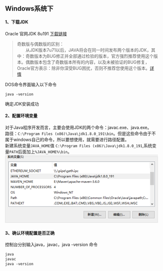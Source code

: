 Windows系统下
---  
#### 1、下载JDK 
Oracle 官网JDK 8u191 [下载链接](https://www.oracle.com/technetwork/java/javase/downloads/jdk8-downloads-2133151.html)  
> 奇数版与偶数版的区别：  
　　从JDK版本7u71以后，JAVA将会在同一时间发布两个版本的JDK，其中：奇数版本为BUG修正并全部通过检验的版本，官方强烈推荐使用这个版本。偶数版本包含了奇数版本所有的内容，以及未被验证的BUG修复，Oracle官方表示：除非你深受BUG困扰，否则不推荐您使用这个版本。[详情](https://www.oracle.com/technetwork/java/javase/cpu-psu-explained-2331472.html)  
  
 DOS命令界面输入以下命令
 
    java -version 
确定JDK安装成功

#### 2、配置环境变量
对于Java程序开发而言，主要会使用JDK的两个命令：javac.exe、java.exe。  
路径：`C:\Program Files (x86)\Java\jdk1.8.0_191\bin`。但是这些命令由于不属于windows自己的命令，所以要想使用，就需要进行路径配置。  
新建系统变量`JAVA_HOME`值 `C:\Program Files (x86)\Java\jdk1.8.0_191`,系统变量`PATH`后面加上`%JAVA_HOME%\bin`。
![java环境变量](../images/java环境变量.png)
#### 3、确认环境配置是否正确
控制台分别输入java，javac，java -version 命令

    java
    javac
    java -version

